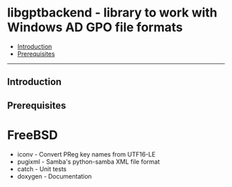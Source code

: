 # libgptbackend - library to work with Windows AD GPO file formats

* [Introduction](#introduction)
* [Prerequisites](#prerequisites)

* * *

## Introduction



## Prerequisites

# FreeBSD

* iconv - Convert PReg key names from UTF16-LE
* pugixml - Samba's python-samba XML file format
* catch - Unit tests
* doxygen - Documentation

